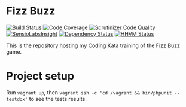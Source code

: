Fizz Buzz
=========

[![Build Status](https://api.travis-ci.org/gnutix/kata-fizzbuzz.png?branch=master)](https://travis-ci.org/gnutix/kata-fizzbuzz)
[![Code Coverage](https://scrutinizer-ci.com/g/gnutix/kata-fizzbuzz/badges/coverage.png?s=5c408ef081a5cd3858d7bcf1cb90d4d556167c7a)](https://scrutinizer-ci.com/g/gnutix/kata-fizzbuzz/)
[![Scrutinizer Code Quality](https://scrutinizer-ci.com/g/gnutix/kata-fizzbuzz/badges/quality-score.png?s=577ec95dd97c7b58ca9a1364790d133f3d192cb6)](https://scrutinizer-ci.com/g/gnutix/kata-fizzbuzz/)
[![SensioLabsInsight](https://insight.sensiolabs.com/projects/fb771e37-8541-4888-8bf4-94dba944cacb/mini.png)](https://insight.sensiolabs.com/projects/fb771e37-8541-4888-8bf4-94dba944cacb)
[![Dependency Status](https://www.versioneye.com/user/projects/56e3fa69df573d00495abc0c/badge.svg?style=flat)](https://www.versioneye.com/user/projects/56e3fa69df573d00495abc0c)
[![HHVM Status](http://hhvm.h4cc.de/badge/gnutix/kata-fizzbuzz.png)](http://hhvm.h4cc.de/package/gnutix/kata-fizzbuzz)

This is the repository hosting my Coding Kata training of the Fizz Buzz game.

Project setup
=============

Run `vagrant up`, then `vagrant ssh -c 'cd /vagrant && bin/phpunit --testdox'` to see the tests results.
